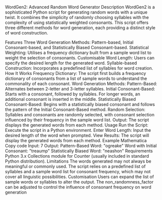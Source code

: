 
WordGen2: Advanced Random Word Generator
Description
WordGen2 is a sophisticated Python script for generating random words with a unique twist. It combines the simplicity of randomly choosing syllables with the complexity of using statistically weighted consonants. This script offers three different methods for word generation, each providing a distinct style of word construction.

Features
Three Word Generation Methods: Pattern-based, Initial Consonant-based, and Statistically Biased Consonant-based.
Statistical Weighting: Utilises a frequency dictionary built from a sample word list to weight the selection of consonants.
Customisable Word Length: Users can specify the desired length for the generated word.
Syllable-based Construction: Incorporates a predefined list of syllables for word creation.
How It Works
Frequency Dictionary: The script first builds a frequency dictionary of consonants from a list of sample words to understand the commonality of each consonant.
Word Generation Methods:
Pattern-Based: Alternates between 2-letter and 3-letter syllables.
Initial Consonant-Based: Starts with a consonant, followed by syllables. For longer words, an additional consonant is inserted in the middle.
Statistically Biased Consonant-Based: Begins with a statistically biased consonant and follows the pattern of the Initial Consonant-Based method.
Random Selection: Syllables and consonants are randomly selected, with consonant selection influenced by their frequency in the sample word list.
Output: The script displays the generated words from each method.
Usage
Run the Script: Execute the script in a Python environment.
Enter Word Length: Input the desired length of the word when prompted.
View Results: The script will display the generated words from each method.
Example
Mathematica
Copy code
Input: 7
Output:
Pattern-Based Word: "ogreake"
Word with Initial Consonant: "treaump"
Statistically Biased Word: "neashon"
Requirements
Python 3.x
Collections module for Counter (usually included in standard Python distribution).
Limitations
The words generated may not always be meaningful or commonly used.
The script relies on a predefined list of syllables and a sample word list for consonant frequency, which may not cover all linguistic possibilities.
Customisation
Users can expand the list of sample words or syllables to alter the output.
The non_randomness_factor can be adjusted to control the influence of consonant frequency on word generation
